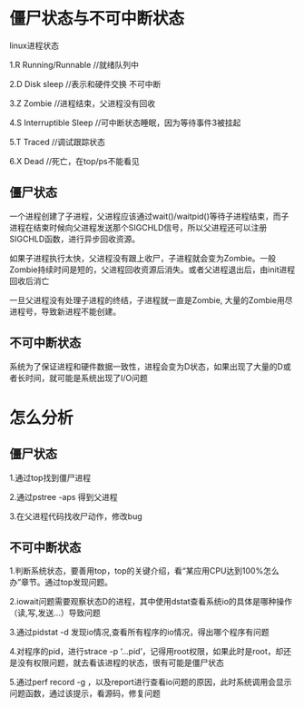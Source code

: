 # 僵尸状态与不可中断状态

linux进程状态

1.R Running/Runnable  //就绪队列中

2.D Disk sleep //表示和硬件交换 不可中断

3.Z Zombie //进程结束，父进程没有回收

4.S Interruptible Sleep //可中断状态睡眠，因为等待事件3被挂起

5.T Traced //调试跟踪状态

6.X Dead //死亡，在top/ps不能看见



## 僵尸状态

一个进程创建了子进程，父进程应该通过wait()/waitpid()等待子进程结束，而子进程在结束时候向父进程发送那个SIGCHLD信号，所以父进程还可以注册SIGCHLD函数，进行异步回收资源。

如果子进程执行太快，父进程没有跟上收尸，子进程就会变为Zombie。一般Zombie持续时间是短的，父进程回收资源后消失。或者父进程退出后，由init进程回收后消亡

一旦父进程没有处理子进程的终结，子进程就一直是Zombie, 大量的Zombie用尽进程号，导致新进程不能创建。

## 不可中断状态

系统为了保证进程和硬件数据一致性，进程会变为D状态，如果出现了大量的D或者长时间，就可能是系统出现了I/O问题



# 怎么分析

## 僵尸状态

1.通过top找到僵尸进程

2.通过pstree -aps 得到父进程

3.在父进程代码找收尸动作，修改bug



## 不可中断状态

1.判断系统状态，要善用top，top的关键介绍，看“某应用CPU达到100%怎么办”章节。通过top发现问题。

2.iowait问题需要观察状态D的进程，其中使用dstat查看系统io的具体是哪种操作（读,写,发送...）导致问题

3.通过pidstat -d 发现io情况,查看所有程序的io情况，得出哪个程序有问题

4.对程序的pid，进行strace -p ‘...pid’，记得用root权限，如果此时是root，却还是没有权限问题，就去看该进程的状态，很有可能是僵尸状态

5.通过perf record -g ，以及report进行查看io问题的原因，此时系统调用会显示问题函数，通过该提示，看源码，修复问题


















